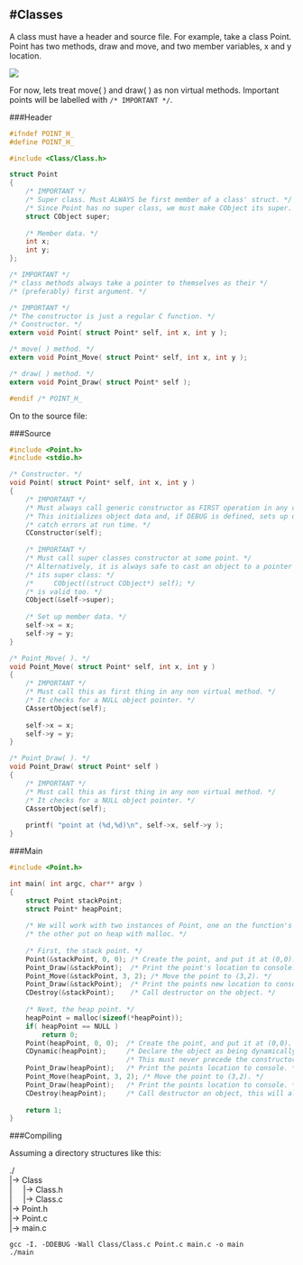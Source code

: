 #Classes
---

A class must have a header and source file. For example, take a class Point. Point has two methods, draw and move, and two member variables, x and y location.

![](https://raw.githubusercontent.com/bandren/CObject/master/docs/Classes.jpg)

For now, lets treat move( ) and draw( ) as non virtual methods. Important points will be labelled with ```/* IMPORTANT */```.

###Header

```C
#ifndef POINT_H_
#define POINT_H_

#include <Class/Class.h>

struct Point
{
    /* IMPORTANT */
    /* Super class. Must ALWAYS be first member of a class' struct. */
    /* Since Point has no super class, we must make CObject its super. */
    struct CObject super;
    
    /* Member data. */
    int x;
    int y;
};

/* IMPORTANT */
/* class methods always take a pointer to themselves as their */
/* (preferably) first argument. */

/* IMPORTANT */
/* The constructor is just a regular C function. */
/* Constructor. */
extern void Point( struct Point* self, int x, int y );

/* move( ) method. */
extern void Point_Move( struct Point* self, int x, int y );

/* draw( ) method. */
extern void Point_Draw( struct Point* self );

#endif /* POINT_H_
```

On to the source file:

###Source

```C
#include <Point.h>
#include <stdio.h>

/* Constructor. */
void Point( struct Point* self, int x, int y )
{
    /* IMPORTANT */
    /* Must always call generic constructor as FIRST operation in any class' constructor. */
    /* This initializes object data and, if DEBUG is defined, sets up object data to */
    /* catch errors at run time. */
    CConstructor(self);
    
    /* IMPORTANT */
    /* Must call super classes constructor at some point. */
    /* Alternatively, it is always safe to cast an object to a pointer to */
    /* its super class: */
    /*     CObject((struct CObject*) self); */
    /* is valid too. */
    CObject(&self->super); 
    
    /* Set up member data. */
    self->x = x;
    self->y = y;
}

/* Point_Move( ). */
void Point_Move( struct Point* self, int x, int y )
{
    /* IMPORTANT */
    /* Must call this as first thing in any non virtual method. */
    /* It checks for a NULL object pointer. */
    CAssertObject(self);
    
    self->x = x;
    self->y = y;
}

/* Point_Draw( ). */
void Point_Draw( struct Point* self )
{
    /* IMPORTANT */
    /* Must call this as first thing in any non virtual method. */
    /* It checks for a NULL object pointer. */
    CAssertObject(self);
    
    printf( "point at (%d,%d)\n", self->x, self->y );
}
```

###Main

```C
#include <Point.h>

int main( int argc, char** argv )
{
    struct Point stackPoint;
    struct Point* heapPoint;
    
    /* We will work with two instances of Point, one on the function's stack, */
    /* the other put on heap with malloc. */
    
    /* First, the stack point. */
    Point(&stackPoint, 0, 0); /* Create the point, and put it at (0,0). */
    Point_Draw(&stackPoint);  /* Print the point's location to console. */
    Point_Move(&stackPoint, 3, 2); /* Move the point to (3,2). */
    Point_Draw(&stackPoint);  /* Print the points new location to console. */
    CDestroy(&stackPoint);    /* Call destructor on the object. */
    
    /* Next, the heap point. */
    heapPoint = malloc(sizeof(*heapPoint));
    if( heapPoint == NULL )
        return 0;
    Point(heapPoint, 0, 0);  /* Create the point, and put it at (0,0). */
    CDynamic(heapPoint);     /* Declare the object as being dynamically allocated. */
                             /* This must never precede the constructor. */
    Point_Draw(heapPoint);   /* Print the points location to console. */
    Point_Move(heapPoint, 3, 2); /* Move the point to (3,2). */
    Point_Draw(heapPoint);   /* Print the points location to console. */
    CDestroy(heapPoint);     /* Call destructor on object, this will also free the memory. */
    
    return 1;
}
```

###Compiling

Assuming a directory structures like this:

./
<br>|-> Class
<br>|&nbsp;&nbsp;&nbsp;&nbsp;&nbsp;|-> Class.h
<br>|&nbsp;&nbsp;&nbsp;&nbsp;&nbsp;|-> Class.c
<br>|-> Point.h
<br>|-> Point.c
<br>|-> main.c

```
gcc -I. -DDEBUG -Wall Class/Class.c Point.c main.c -o main
./main
```
